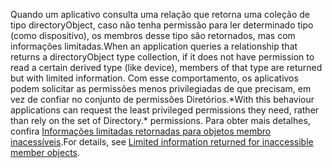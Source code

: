 
<!-- markdownlint-disable MD041-->

<span data-ttu-id="8a824-101">Quando um aplicativo consulta uma relação que retorna uma coleção de tipo directoryObject, caso não tenha permissão para ler determinado tipo (como dispositivo), os membros desse tipo são retornados, mas com informações limitadas.</span><span class="sxs-lookup"><span data-stu-id="8a824-101">When an application queries a relationship that returns a directoryObject type collection, if it does not have permission to read a certain derived type (like device), members of that type are returned but with limited information.</span></span> <span data-ttu-id="8a824-102">Com esse comportamento, os aplicativos podem solicitar as permissões menos privilegiadas de que precisam, em vez de confiar no conjunto de permissões Diretórios.\*</span><span class="sxs-lookup"><span data-stu-id="8a824-102">With this behaviour applications can request the least privileged permissions they need, rather than rely on the set of Directory.\* permissions.</span></span> <span data-ttu-id="8a824-103">Para obter mais detalhes, confira [Informações limitadas retornadas para objetos membro inacessíveis](/graph/permissions-reference#limited-information-returned-for-inaccessible-member-objects).</span><span class="sxs-lookup"><span data-stu-id="8a824-103">For details, see [Limited information returned for inaccessible member objects](/graph/permissions-reference#limited-information-returned-for-inaccessible-member-objects).</span></span>

